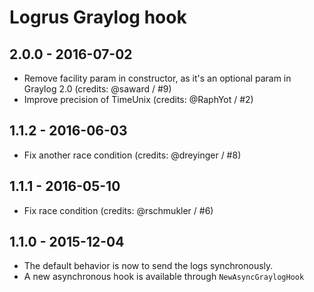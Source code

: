 # Logrus Graylog hook

## 2.0.0 - 2016-07-02

* Remove facility param in constructor, as it's an optional param in Graylog 2.0 (credits: @saward / #9)
* Improve precision of TimeUnix (credits: @RaphYot / #2)

## 1.1.2 - 2016-06-03

* Fix another race condition (credits: @dreyinger / #8)

## 1.1.1 - 2016-05-10

* Fix race condition (credits: @rschmukler / #6)

## 1.1.0 - 2015-12-04

* The default behavior is now to send the logs synchronously.
* A new asynchronous hook is available through `NewAsyncGraylogHook`


